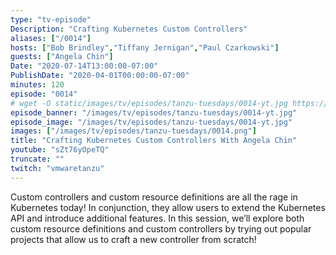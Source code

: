 ```yaml
---
type: "tv-episode"
Description: "Crafting Kubernetes Custom Controllers"
aliases: ["/0014"]
hosts: ["Bob Brindley","Tiffany Jernigan","Paul Czarkowski"]
guests: ["Angela Chin"]
Date: "2020-07-14T13:00:00-07:00"
PublishDate: "2020-04-01T00:00:00-07:00"
minutes: 120
episode: "0014"
# wget -O static/images/tv/episodes/tanzu-tuesdays/0014-yt.jpg https://img.youtube.com/vi/sZt76yOpeTQ/mqdefault.jpg
episode_banner: "/images/tv/episodes/tanzu-tuesdays/0014-yt.jpg"
episode_image: "/images/tv/episodes/tanzu-tuesdays/0014-yt.jpg"
images: ["/images/tv/episodes/tanzu-tuesdays/0014.png"]
title: "Crafting Kubernetes Custom Controllers With Angela Chin"
youtube: "sZt76yOpeTQ"
truncate: ""
twitch: "vmwaretanzu"
---
```


Custom controllers and custom resource definitions are all the rage in Kubernetes today! In conjunction, they allow users to extend the Kubernetes API and introduce additional features.
In this session, we’ll explore both custom resource definitions and custom controllers by trying out popular projects that allow us to craft a new controller from scratch!